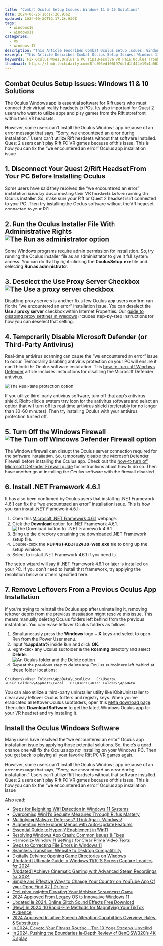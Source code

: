 ```yaml
---
title: "Combat Oculus Setup Issues: Windows 11 & 10 Solutions"
date: 2024-06-25T16:17:26.936Z
updated: 2024-06-26T16:17:26.936Z
tags:
  - windows10
  - windows11
categories:
  - os
  - windows 11
description: "This Article Describes Combat Oculus Setup Issues: Windows 11 & 10 Solutions"
excerpt: "This Article Describes Combat Oculus Setup Issues: Windows 11 & 10 Solutions"
keywords: Fix Oculus Woes,Oculus & PC Tips,Resolve VR Pain,Oculus Troubleshoot,Win11 Oculus Guide,Win10 Oculus Help,Easy Oculus Fixes
thumbnail: https://thmb.techidaily.com/8fc306ed106f97ddfd3f444e19b4a063b64c043021df4da2d039bc1cf1b4b3a7.jpg
---
```


## Combat Oculus Setup Issues: Windows 11 & 10 Solutions

 The Oculus Windows app is essential software for Rift users who must connect their virtual reality headsets to PCs. It’s also important for Quest 2 users who want to utilize apps and play games from the Rift storefront within their VR headsets.

 However, some users can’t install the Oculus Windows app because of an error message that says, “Sorry, we encountered an error during installation.” Users can’t utilize Rift headsets without that software installed. Quest 2 users can’t play Rift PC VR games because of this issue. This is how you can fix the “we encountered an error” Oculus app installation issue.

## 1\. Disconnect Your Quest 2/Rift Headset From Your PC Before Installing Oculus

 Some users have said they resolved the “we encountered an error” installation issue by disconnecting their VR headsets before running the Oculus installer. So, make sure your Rift or Quest 2 headset isn’t connected to your PC. Then try installing the Oculus software without the VR headset connected to your PC.

## 2\. Run the Oculus Installer File With Administrative Rights ![The Run as administrator option](https://static1.makeuseofimages.com/wordpress/wp-content/uploads/2023/09/run-as-administrator.jpg)

 Some Windows programs require admin permission for installation. So, try running the Oculus installer file as an administrator to give it full system access. You can do that by right-clicking the **OculusSetup.exe** file and selecting **Run as administrator**.

## 3\. Deselect the Use Proxy Server Checkbox ![The Use a proxy server checkbox](https://static1.makeuseofimages.com/wordpress/wp-content/uploads/2023/09/use-a-proxy-server-option-1.jpg)

 Disabling proxy servers is another fix a few Oculus app users confirm can fix the “we encountered an error” installation issue. You can deselect the **Use a proxy server** checkbox within Internet Properties. Our [guide to disabling proxy settings in Windows](https://www.makeuseof.com/windows-11-disable-proxy/) includes step-by-step instructions for how you can deselect that setting.

## 4\. Temporarily Disable Microsoft Defender (or Third-Party Antivirus)

 Real-time antivirus scanning can cause the “we encountered an error” issue to occur. Temporarily disabling antivirus protection on your PC will ensure it can’t block the Oculus software installation. This [how-to-turn-off Windows Defender](https://www.makeuseof.com/how-to-turn-off-windows-defender/) article includes instructions for disabling the Microsoft Defender antivirus.

![The Real-time protection option](https://static1.makeuseofimages.com/wordpress/wp-content/uploads/2023/09/real-time-protection-option-1.jpg)

 If you utilize third-party antivirus software, turn off that app’s antivirus shield. Right-click a system tray icon for the antivirus software and select an option that will turn off its real-time antivirus shield (preferably for no longer than 30-60 minutes). Then try installing Oculus with your antivirus protection turned off.

## 5\. Turn Off the Windows Firewall ![The Turn off Windows Defender Firewall option](https://static1.makeuseofimages.com/wordpress/wp-content/uploads/2023/09/turn-off-windows-defender-firewall-1.jpg)

 The Windows firewall can disrupt the Oculus server connection required for the software installation. So, temporarily disable the Microsoft Defender Firewall before installing the Oculus app. Check out this [how-to turn off Microsoft Defender Firewall guide](https://www.makeuseof.com/windows-11-disable-microsoft-defender-firewall/) for instructions about how to do so. Then have another go at installing the Oculus software with the firewall disabled.

## 6\. Install .NET Framework 4.6.1

 It has also been confirmed by Oculus users that installing .NET Framework 4.6.1 can fix the “we encountered an error” installation issue. This is how you can install .NET Framework 4.6.1:

1. Open this [Microsoft .NET Framework 4.6.1](https://www.microsoft.com/en-US/download/details.aspx?id=49981) webpage.
2. Click the **Download** option for .NET Framework 4.6.1.  
![The Download button for .NET Framework 4.6.1](https://static1.makeuseofimages.com/wordpress/wp-content/uploads/2023/09/download-button-1.jpg)
3. Bring up the directory containing the downloaded .NET Framework setup file.
4. Double-click the **NDP461-KB3102438-Web.exe** file to bring up the setup window.
5. Select to install .NET Framework 4.6.1 if you need to.

 The setup wizard will say if .NET Framework 4.6.1 or later is installed on your PC. If you don’t need to install that framework, try applying the resolution below or others specified here.

## 7\. Remove Leftovers From a Previous Oculus App Installation

 If you’re trying to reinstall the Oculus app after uninstalling it, removing leftover debris from the previous installation might resolve this issue. This means manually deleting Oculus folders left behind from the previous installation. You can erase leftover Oculus folders as follows:

1. Simultaneously press the **Windows** logo + **X** keys and select to open Run from the Power User menu.
2. Input **%appdata%** inside Run and click **OK**.
3. Right-click any Oculus subfolder in the **Roaming** directory and select **Delete**.  
![An Oculus folder and the Delete option](https://static1.makeuseofimages.com/wordpress/wp-content/uploads/2023/09/oculus-folder.jpg)
4. Repeat the previous step to delete any Oculus subfolders left behind at these folder locations:

`C:\Users\<User Folder>\AppData\LocalLow  
C:\Users\<User Folder>\AppData\Local  
C:\Users\<User Folder>\AppData`

 You can also utilize a third-party uninstaller utility like IObitUninstaller to clear away leftover Oculus folders and registry keys. When you’ve eradicated all leftover Oculus subfolders, open this [Meta download page](https://www.meta.com/us/en/quest/setup/). Then click **Download Software** to get the latest Windows Oculus app for your VR headset and try installing it.

## Install the Oculus Windows Software

 Many users have resolved the “we encountered an error” Oculus app installation issue by applying those potential solutions. So, there’s a good chance one will fix the Oculus app not installing on your Windows PC. Then you get back to playing all your favorite Rift PC VR games again.

 However, some users can’t install the Oculus Windows app because of an error message that says, “Sorry, we encountered an error during installation.” Users can’t utilize Rift headsets without that software installed. Quest 2 users can’t play Rift PC VR games because of this issue. This is how you can fix the “we encountered an error” Oculus app installation issue.

<span class="atpl-alsoreadstyle">Also read:</span>
<div><ul>
<li><a href="https://win11-tips.techidaily.com/steps-for-reigniting-wifi-detection-in-windows-11-systems/"><u>Steps for Reigniting Wifi Detection in Windows 11 Systems</u></a></li>
<li><a href="https://win11-tips.techidaily.com/overcoming-win11s-security-measures-through-rufus-mastery/"><u>Overcoming Win11's Security Measures Through Rufus Mastery</u></a></li>
<li><a href="https://win11-tips.techidaily.com/multiplying-malware-defenses-think-again-windows/"><u>Multiplying Malware Defenses? Think Again, Windows!</u></a></li>
<li><a href="https://win11-tips.techidaily.com/augmenting-file-explorer-menus-with-auto-update-features/"><u>Augmenting File Explorer Menus with Auto-Update Features</u></a></li>
<li><a href="https://win11-tips.techidaily.com/essential-guide-to-hyper-v-enablement-in-win11/"><u>Essential Guide to Hyper-V Enablement in Win11</u></a></li>
<li><a href="https://win11-tips.techidaily.com/resolving-windows-app-crash-common-issues-and-fixes/"><u>Resolving Windows App Crash: Common Issues & Fixes</u></a></li>
<li><a href="https://win11-tips.techidaily.com/harmonize-window-11-settings-for-clear-prime-video-texts/"><u>Harmonize Window 11 Settings for Clear Prime Video Texts</u></a></li>
<li><a href="https://win11-tips.techidaily.com/steps-to-correcting-file-errors-in-windows-11/"><u>Steps to Correcting File Errors in Windows 11</u></a></li>
<li><a href="https://win11-tips.techidaily.com/seamless-transition-website-to-desktop-compatibility/"><u>Seamless Transition: Website to Desktop Compatibility</u></a></li>
<li><a href="https://win11-tips.techidaily.com/digitally-delving-opening-game-directories-on-windows/"><u>Digitally Delving: Opening Game Directories on Windows</u></a></li>
<li><a href="https://visual-screen-recording.techidaily.com/updated-ultimate-guide-to-windows-1110s-screen-capture-leaders-for-2024/"><u>[Updated] Ultimate Guide to Windows 11/10'S Screen Capture Leaders for 2024</u></a></li>
<li><a href="https://video-capture.techidaily.com/updated-achieve-cinematic-gaming-with-advanced-steam-recordings-for-2024/"><u>[Updated] Achieve Cinematic Gaming with Advanced Steam Recordings for 2024</u></a></li>
<li><a href="https://location-social.techidaily.com/simple-and-effective-ways-to-change-your-country-on-youtube-app-of-your-oppo-find-x7-drfone-by-drfone-virtual-android/"><u>Simple and Effective Ways to Change Your Country on YouTube App Of your Oppo Find X7 | Dr.fone</u></a></li>
<li><a href="https://screen-sharing-recording.techidaily.com/exclusive-insights-elevating-your-mobizen-screencast-game/"><u>Exclusive Insights  Elevating Your Mobizen Screencast Game</u></a></li>
<li><a href="https://some-knowledge.techidaily.com/2024-approved-from-legacy-os-to-innovative-windows-11/"><u>2024 Approved  From Legacy OS to Innovative Windows 11</u></a></li>
<li><a href="https://sound-tweaking.techidaily.com/updated-in-2024-online-glitch-sound-effects-free-download/"><u>Updated In 2024, Online Glitch Sound Effects Free Download</u></a></li>
<li><a href="https://tiktok-clips.techidaily.com/new-in-2024-10-rapid-fire-methods-for-magnifying-your-tiktok-audience/"><u>[New] In 2024, 10 Rapid-Fire Methods for Magnifying Your TikTok Audience</u></a></li>
<li><a href="https://voice-adjusting.techidaily.com/2024-approved-intuitive-speech-alteration-capabilities-overview-rules-and-substitutes/"><u>2024 Approved Intuitive Speech Alteration Capabilities Overview, Rules, & Substitutes</u></a></li>
<li><a href="https://youtube-webster.techidaily.com/24-elevate-your-fitness-routine-top-10-yoga-streams-unveiled/"><u>In 2024, Elevate Your Fitness Routine - Top 10 Yoga Streams Unveiled</u></a></li>
<li><a href="https://extra-approaches.techidaily.com/in-2024-pushing-the-boundaries-in-depth-review-of-benq-sw320s-4k-display/"><u>In 2024, Pushing the Boundaries  In-Depth Review of BenQ SW320's 4K Display</u></a></li>
</ul></div>

<ins class="adsbygoogle"
      style="display:block"
      data-ad-client="ca-pub-7571918770474297"
      data-ad-slot="8358498916"
      data-ad-format="auto"
      data-full-width-responsive="true"></ins>